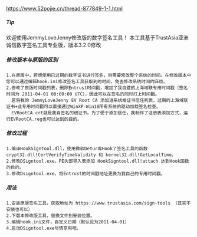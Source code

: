 
https://www.52pojie.cn/thread-877849-1-1.html

##### Tip
欢迎使用JemmyLoveJenny修改版的数字签名工具！
本工具基于TrustAsia亚洲诚信数字签名工具专业版，版本3.2.0修改

##### 修改版本与原版的区别
```
1.在原版中，若想使用已过期的数字证书进行签名，则需要修改整个系统的时间。在修改版本中您可以通过编辑hook.ini修改签名工具获取到的时间，免去修改系统时间的麻烦。
2.修改了原版时间戳列表，删除Entrust时间戳，增加了我自建的上海域联专用时间戳（签名时间为 2011-04-01 00:00:00 UTC），因此可以在签名的同时打上时间戳。
  若将我的 JemmyLoveJenny EV Root CA 添加进系统根证书信任列表，过期的上海域联证书+此专用时间戳可以直接通过WinXP-Win10所有系统的驱动加载签名检查。
  EVRootCA.crt就是我自签名的根证书。为了便于添加信任，我制作了注册表添加方式，运行EVRootCA.reg也可以达到的目的。
```

##### 修改过程
```
1.编译HookSigntool.dll，使用微软Detur库Hook了签名工具的函数 crypt32.dll!CertVerifyTimeValidity 和 kernel32.dll!GetLocalTime。
2.修改DSigntool.exe，PE头部导入表添加 HookSigntool.dll!attach 达到Hook函数的目的。
3.修改Dsigntool.exe，将Entrust的时间戳地址更换为我自己的专用时间戳。
```
##### 用法

```
1.安装原版签名工具，获取地址为 https://www.trustasia.com/sign-tools （其实不安装也可以）
2.下载本修改版工具，替换文件到安装位置。
3.编辑hook.ini文件，自定义日期（默认设为2011-04-01）
4.启动DSigntool.exe尽情享用吧。

```